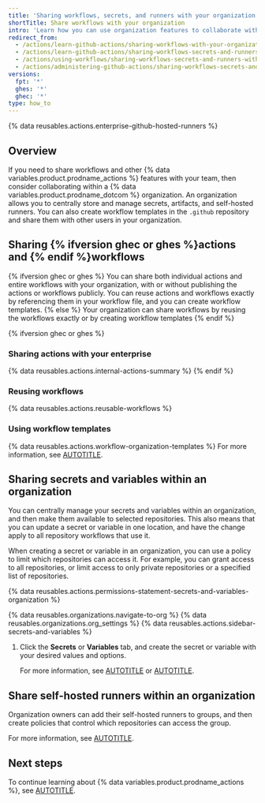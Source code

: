 ```yaml
---
title: 'Sharing workflows, secrets, and runners with your organization'
shortTitle: Share workflows with your organization
intro: 'Learn how you can use organization features to collaborate with your team, by sharing workflow templates, secrets, variables, and self-hosted runners.'
redirect_from:
  - /actions/learn-github-actions/sharing-workflows-with-your-organization
  - /actions/learn-github-actions/sharing-workflows-secrets-and-runners-with-your-organization
  - /actions/using-workflows/sharing-workflows-secrets-and-runners-with-your-organization
  - /actions/administering-github-actions/sharing-workflows-secrets-and-runners-with-your-organization
versions:
  fpt: '*'
  ghes: '*'
  ghec: '*'
type: how_to
---
```


{% data reusables.actions.enterprise-github-hosted-runners %}

## Overview

If you need to share workflows and other {% data variables.product.prodname_actions %} features with your team, then consider collaborating within a {% data variables.product.prodname_dotcom %} organization. An organization allows you to centrally store and manage secrets, artifacts, and self-hosted runners. You can also create workflow templates in the `.github` repository and share them with other users in your organization.

## Sharing {% ifversion ghec or ghes %}actions and {% endif %}workflows

{% ifversion ghec or ghes %}
You can share both individual actions and entire workflows with your organization, with or without publishing the actions or workflows publicly. You can reuse actions and workflows exactly by referencing them in your workflow file, and you can create workflow templates.
{% else %}
Your organization can share workflows by reusing the workflows exactly or by creating workflow templates
{% endif %}

{% ifversion ghec or ghes %}

### Sharing actions with your enterprise

{% data reusables.actions.internal-actions-summary %}
{% endif %}

### Reusing workflows

{% data reusables.actions.reusable-workflows %}

### Using workflow templates

{% data reusables.actions.workflow-organization-templates %} For more information, see [AUTOTITLE](/actions/using-workflows/creating-starter-workflows-for-your-organization).

## Sharing secrets and variables within an organization

You can centrally manage your secrets and variables within an organization, and then make them available to selected repositories. This also means that you can update a secret or variable in one location, and have the change apply to all repository workflows that use it.

When creating a secret or variable in an organization, you can use a policy to limit which repositories can access it. For example, you can grant access to all repositories, or limit access to only private repositories or a specified list of repositories.

{% data reusables.actions.permissions-statement-secrets-and-variables-organization %}

{% data reusables.organizations.navigate-to-org %}
{% data reusables.organizations.org_settings %}
{% data reusables.actions.sidebar-secrets-and-variables %}
1. Click the **Secrets** or **Variables** tab, and create the secret or variable with your desired values and options.

   For more information, see [AUTOTITLE](/actions/security-guides/using-secrets-in-github-actions#creating-secrets-for-an-organization) or [AUTOTITLE](/actions/learn-github-actions/variables#creating-configuration-variables-for-an-organization).

## Share self-hosted runners within an organization

Organization owners can add their self-hosted runners to groups, and then create policies that control which repositories can access the group.

For more information, see [AUTOTITLE](/actions/hosting-your-own-runners/managing-self-hosted-runners/managing-access-to-self-hosted-runners-using-groups).

## Next steps

To continue learning about {% data variables.product.prodname_actions %}, see [AUTOTITLE](/actions/using-workflows/creating-starter-workflows-for-your-organization).
